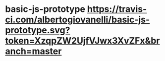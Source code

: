 # basic-js-prototype https://travis-ci.com/albertogiovanelli/basic-js-prototype.svg?token=XzqpZW2UjfVJwx3XvZFx&branch=master
